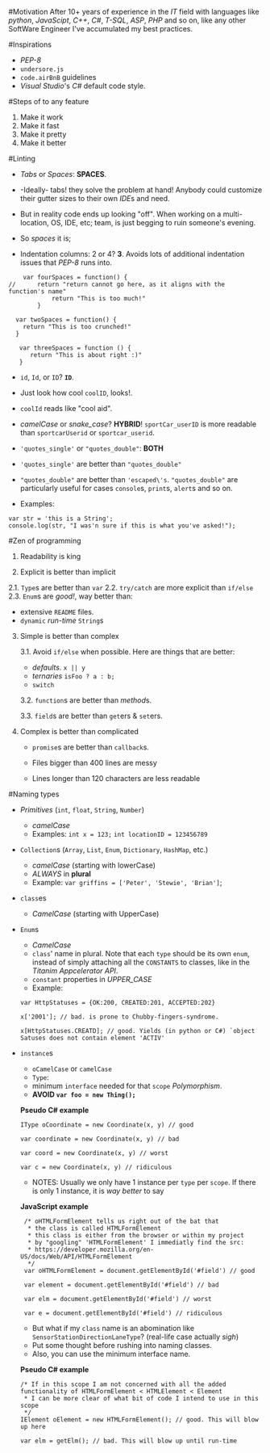 #Motivation
After 10+ years of experience in the *IT* field with languages like *python*, *JavaScipt*, *C++*, *C#*, *T-SQL*, *ASP*, *PHP* and so on, like any other SoftWare Engineer I've accumulated my best practices.

#Inspirations
 - *PEP-8*
 - `undersore.js`
 - `code.airBnB` guidelines
 - *Visual Studio*'s *C#* default code style.

#Steps of to any feature
1. Make it work
2. Make it fast
3. Make it pretty
4. Make it better

#Linting
 - *Tabs* or *Spaces*: **SPACES**. 
  - -Ideally- tabs! they solve the problem at hand! Anybody could customize their gutter sizes to their own *IDE*s and need.
  - But in reality code ends up looking "off". When working on a multi-location, OS, IDE, etc; team, is just begging to ruin someone's evening.
  - So *spaces* it is;
  
 - Indentation columns: 2 or 4? **3**. Avoids lots of additional indentation issues that *PEP-8* runs into.
  ```
      var fourSpaces = function() {
  //      return "return cannot go here, as it aligns with the function's name"
              return "This is too much!"
          }

    var twoSpaces = function() {
      return "This is too crunched!"
    }

     var threeSpaces = function () {
        return "This is about right :)"
     }
  ```

 - `id`, `Id`, or `ID`? **`ID`**. 
  - Just look how cool  `coolID`, looks!.
  - `coolId` reads like "cool aid".

 - *camelCase* or *snake_case*? **HYBRID**! `sportCar_userID` is more readable than `sportcarUserid` or `sportcar_userid`. 
 - `'quotes_single'` or `"quotes_double"`: **BOTH**
  - `'quotes_single'` are better than `"quotes_double"`
  - `"quotes_double"` are better than `'escaped\'s`. `"quotes_double"` are particularly useful for cases `console`s, `print`s, `alert`s and so on.
  - Examples:
  ```
  var str = 'this is a String';
  console.log(str, "I was'n sure if this is what you've asked!");
  ```
  

#Zen of programming
1. Readability is king

2. Explicit is better than implicit

  2.1. `Type`s are better than `var`
  2.2. `try/catch` are more explicit than `if/else`
  2.3. `Enum`s are *good!*, way better than:
   - extensive `README` files.
   - `dynamic` *run-time* `String`s 


3. Simple is better than complex

   3.1. Avoid `if/else` when possible. Here are things that are better:
   
      - *defaults*. `x || y`
      - *ternaries* `isFoo ? a : b;`
      - `switch` 

   3.2. `function`s are better than *method*s.

   3.3. `field`s are better than `get`ers & `set`ers.



4. Complex is better than complicated

   - `promise`s are better than `callback`s.

   - Files bigger than 400 lines are messy

   - Lines longer than 120 characters are less readable


#Naming types
- *Primitives* (`int`, `float`, `String`, `Number`)
   - *camelCase*
   - Examples:
     `int x = 123;`
     `int locationID = 123456789`

- `Collection`s (`Array`, `List`, `Enum`, `Dictionary`, `HashMap`, etc.)
   - *camelCase* (starting with lowerCase)
   - *ALWAYS* in **plural**
   - Example: `var griffins = ['Peter', 'Stewie', 'Brian']`;

- `class`es
  - *CamelCase* (starting with UpperCase)

- `Enum`s
   - *CamelCase*
   - `class`' name in plural. Note that each `type` should be its own `enum`, instead of simply attaching all the `CONSTANTS` to classes, like in the *Titanim Appcelerator API*.
   - `constant` properties in *UPPER_CASE*
   - Example: 
    ```
    var HttpStatuses = {OK:200, CREATED:201, ACCEPTED:202}
    
    x['2001']; // bad. is prone to Chubby-fingers-syndrome. 

    x[HttpStatuses.CREATD]; // good. Yields (in python or C#) `object Satuses does not contain element 'ACTIV'
    ```


- `instance`s
  - `oCamelCase` or `camelCase`
  - `Type`: 
   - minimum `interface` needed for that `scope` *Polymorphism*.
   - **AVOID `var foo = new Thing();`**

   **Pseudo C# example**
   ```
   IType oCoordinate = new Coordinate(x, y) // good
   
   var coordinate = new Coordinate(x, y) // bad
   
   var coord = new Coordinate(x, y) // worst
   
   var c = new Coordinate(x, y) // ridiculous
   ```

   
  - NOTES: Usually we only have 1 instance per `type` per `scope`. If there is only 1 instance, it is *way better* to say 
  
   **JavaScript example**
   ```
    /* oHTMLFormElement tells us right out of the bat that
     * the class is called HTMLFormElement
     * this class is either from the browser or within my project
     * by "googling" 'HTMLFormElement' I immediatly find the src: 
     * https://developer.mozilla.org/en-US/docs/Web/API/HTMLFormElement
     */
    var oHTMLFormElement = document.getElementById('#field') // good

    var element = document.getElementById('#field') // bad

    var elm = document.getElementById('#field') // worst

    var e = document.getElementById('#field') // ridiculous
    ```

  - But what if my `class` name is an abomination like `SensorStationDirectionLaneType`? (real-life case actually *sigh*)
   - Put some thought before rushing into naming classes.
   - Also, you can use the minimum interface name.

   **Pseudo C# example**
   ```
   /* If in this scope I am not concerned with all the added functionality of HTMLFormElement < HTMLElement < Element
    * I can be more clear of what bit of code I intend to use in this scope
    */
   IElement oElement = new HTMLFormElement(); // good. This will blow up here
   
   var elm = getElm(); // bad. This will blow up until run-time
   ```
